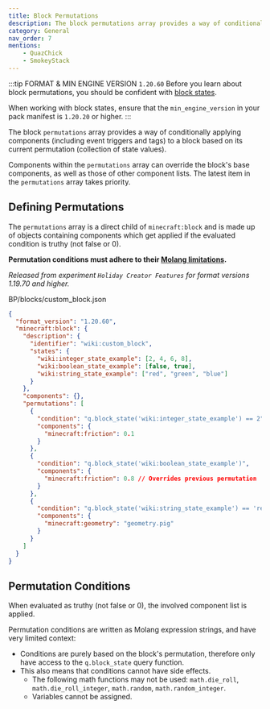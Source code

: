 ```yaml
---
title: Block Permutations
description: The block permutations array provides a way of conditionally applying components to a block based on its current permutation.
category: General
nav_order: 7
mentions:
    - QuazChick
    - SmokeyStack
---
```


:::tip FORMAT & MIN ENGINE VERSION `1.20.60`
Before you learn about block permutations, you should be confident with [block states](/blocks/block-states).

When working with block states, ensure that the `min_engine_version` in your pack manifest is `1.20.20` or higher.
:::

The block `permutations` array provides a way of conditionally applying components (including event triggers and tags) to a block based on its current permutation (collection of state values).

Components within the `permutations` array can override the block's base components, as well as those of other component lists. The latest item in the `permutations` array takes priority.

## Defining Permutations

The `permutations` array is a direct child of `minecraft:block` and is made up of objects containing components which get applied if the evaluated condition is truthy (not false or 0).

**Permutation conditions must adhere to their [Molang limitations](#permutation-conditions).**

_Released from experiment `Holiday Creator Features` for format versions 1.19.70 and higher._

<CodeHeader>BP/blocks/custom_block.json</CodeHeader>

```json
{
  "format_version": "1.20.60",
  "minecraft:block": {
    "description": {
      "identifier": "wiki:custom_block",
      "states": {
        "wiki:integer_state_example": [2, 4, 6, 8],
        "wiki:boolean_state_example": [false, true],
        "wiki:string_state_example": ["red", "green", "blue"]
      }
    },
    "components": {},
    "permutations": [
      {
        "condition": "q.block_state('wiki:integer_state_example') == 2",
        "components": {
          "minecraft:friction": 0.1
        }
      },
      {
        "condition": "q.block_state('wiki:boolean_state_example')",
        "components": {
          "minecraft:friction": 0.8 // Overrides previous permutation
        }
      },
      {
        "condition": "q.block_state('wiki:string_state_example') == 'red' && !q.block_state('wiki:boolean_state_example')",
        "components": {
          "minecraft:geometry": "geometry.pig"
        }
      }
    ]
  }
}
```

## Permutation Conditions

When evaluated as truthy (not false or 0), the involved component list is applied.

Permutation conditions are written as Molang expression strings, and have very limited context:

-   Conditions are purely based on the block's permutation, therefore only have access to the `q.block_state` query function.
-   This also means that conditions cannot have side effects.
    -   The following math functions may not be used: `math.die_roll`, `math.die_roll_integer`, `math.random`, `math.random_integer`.
    -   Variables cannot be assigned.
